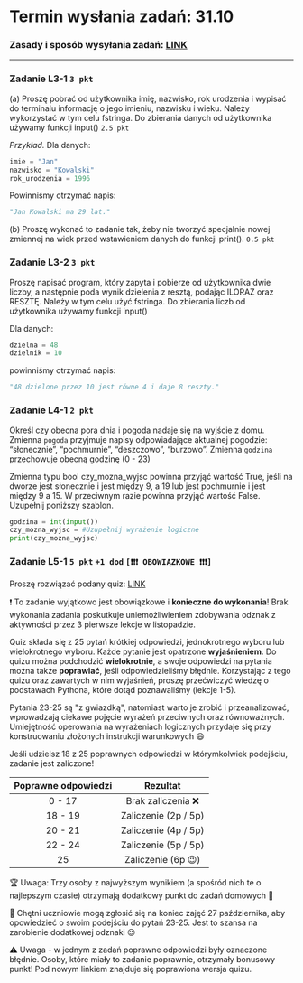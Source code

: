 # Termin wysłania zadań: 31.10
### Zasady i sposób wysyłania zadań: [LINK](https://github.com/Szlafrok/Python25-26/blob/main/Zasady%20i%20informacje/zasady_zadan.md)
---

### Zadanie L3-1 `3 pkt`

(a) Proszę pobrać od użytkownika imię, nazwisko, rok urodzenia i wypisać do terminalu informację o jego imieniu, nazwisku i wieku. Należy wykorzystać w tym celu fstringa. Do zbierania danych od użytkownika używamy funkcji input() `2.5 pkt`

*Przykład.* Dla danych:
```py
imie = "Jan"
nazwisko = "Kowalski"
rok_urodzenia = 1996
```

Powinniśmy otrzymać napis:
```py
"Jan Kowalski ma 29 lat."
```

(b) Proszę wykonać to zadanie tak, żeby nie tworzyć specjalnie nowej zmiennej na wiek przed wstawieniem danych do funkcji print(). `0.5 pkt`


### Zadanie L3-2 `3 pkt`

Proszę napisać program, który zapyta i pobierze od użytkownika dwie liczby, a następnie poda wynik dzielenia z resztą, podając ILORAZ oraz RESZTĘ. Należy w tym celu użyć fstringa. Do zbierania liczb od użytkownika używamy funkcji input()

Dla danych:
```py
dzielna = 48
dzielnik = 10
```
powinniśmy otrzymać napis:
```py
"48 dzielone przez 10 jest równe 4 i daje 8 reszty."
```

### Zadanie L4-1 `2 pkt`

Określ czy obecna pora dnia i pogoda nadaje się na wyjście z domu. 
Zmienna `pogoda` przyjmuje napisy odpowiadające aktualnej pogodzie: “słonecznie”, “pochmurnie”, “deszczowo”, “burzowo”.
Zmienna `godzina` przechowuje obecną godzinę (0 - 23)

Zmienna typu bool czy_mozna_wyjsc powinna przyjąć wartość True, jeśli na dworze jest słonecznie i jest między 9, a 19 lub jest pochmurnie i jest między 9 a 15. W przeciwnym razie powinna przyjąć wartość False. Uzupełnij poniższy szablon.
```py
godzina = int(input())
czy_mozna_wyjsc = #Uzupełnij wyrażenie logiczne
print(czy_mozna_wyjsc)
```


### Zadanie L5-1 `5 pkt` `+1 dod` `[❗❗❗ OBOWIĄZKOWE ❗❗❗]`

Proszę rozwiązać podany quiz: [LINK](https://wayground.com/join?gc=66303018)

❗ To zadanie wyjątkowo jest obowiązkowe i **konieczne do wykonania**! Brak wykonania zadania poskutkuje uniemożliwieniem zdobywania odznak z aktywności przez 3 pierwsze lekcje w listopadzie.

Quiz składa się z 25 pytań krótkiej odpowiedzi, jednokrotnego wyboru lub wielokrotnego wyboru. Każde pytanie jest opatrzone **wyjaśnieniem**. Do quizu można podchodzić __**wielokrotnie**__, a swoje odpowiedzi na pytania można także **poprawiać**, jeśli odpowiedzieliśmy błędnie.
Korzystając z tego quizu oraz zawartych w nim wyjaśnień, proszę przećwiczyć wiedzę o podstawach Pythona, które dotąd poznawaliśmy (lekcje 1-5).

Pytania 23-25 są "z gwiazdką", natomiast warto je zrobić i przeanalizować, wprowadzają ciekawe pojęcie wyrażeń przeciwnych oraz równoważnych. Umiejętność operowania na wyrażeniach logicznych przydaje się przy konstruowaniu złożonych instrukcji warunkowych 😄

Jeśli udzielsz 18 z 25 poprawnych odpowiedzi w którymkolwiek podejściu, zadanie jest zaliczone!

| **Poprawne odpowiedzi**  |    **Rezultat**        |
|:------------------------:|:----------------------:|
| 0 - 17                  | Brak zaliczenia ❌    |
| 18 - 19                | Zaliczenie (2p / 5p)   |
| 20 - 21                | Zaliczenie (4p / 5p)   |
| 22 - 24                | Zaliczenie (5p / 5p)   |
| 25                      | Zaliczenie (6p 😉)    |

🏆 Uwaga: Trzy osoby z najwyższym wynikiem (a spośród nich te o najlepszym czasie) otrzymają dodatkowy punkt do zadań domowych 🎉

🏅 Chętni uczniowie mogą zgłosić się na koniec zajęć 27 października, aby opowiedzieć o swoim podejściu do pytań 23-25. Jest to szansa na zarobienie dodatkowej odznaki 😉

⚠ Uwaga - w jednym z zadań poprawne odpowiedzi były oznaczone błędnie. Osoby, które miały to zadanie poprawnie, otrzymały bonusowy punkt! Pod nowym linkiem znajduje się poprawiona wersja quizu.